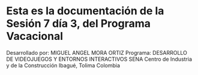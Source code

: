 # Esta es la documentación de la Sesión 7 día 3, del Programa Vacacional

Desarrollado por: MIGUEL ANGEL MORA ORTIZ
Programa: DESARROLLO DE VIDEOJUEGOS Y ENTORNOS INTERACTIVOS
SENA
Centro de Industria y de la Construcción 
Ibagué, Tolima
Colombia